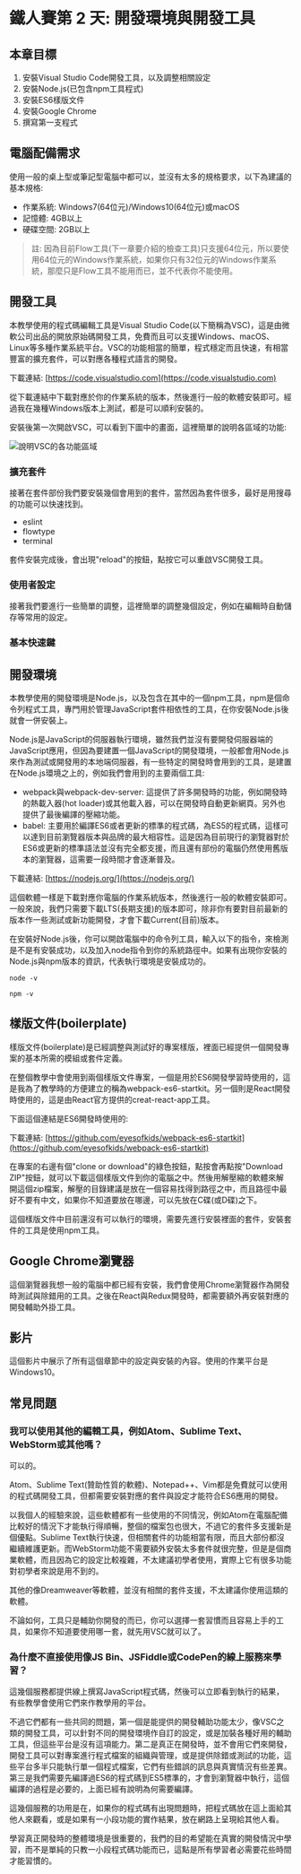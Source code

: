 # 鐵人賽第 2 天: 開發環境與開發工具

## 本章目標

1. 安裝Visual Studio Code開發工具，以及調整相關設定
2. 安裝Node.js(已包含npm工具程式)
3. 安裝ES6樣版文件
4. 安裝Google Chrome
5. 撰寫第一支程式

## 電腦配備需求

使用一般的桌上型或筆記型電腦中都可以，並沒有太多的規格要求，以下為建議的基本規格:

- 作業系統: Windows7(64位元)/Windows10(64位元)或macOS
- 記憶體: 4GB以上
- 硬碟空間: 2GB以上

> 註: 因為目前Flow工具(下一章要介紹的檢查工具)只支援64位元，所以要使用64位元的Windows作業系統，如果你只有32位元的Windows作業系統，那麼只是Flow工具不能用而已，並不代表你不能使用。

## 開發工具

本教學使用的程式碼編輯工具是Visual Studio Code(以下簡稱為VSC)，這是由微軟公司出品的開放原始碼開發工具，免費而且可以支援Windows、macOS、Linux等多種作業系統平台。VSC的功能相當的簡單，程式穩定而且快速，有相當豐富的擴充套件，可以對應各種程式語言的開發。

下載連結: [https://code.visualstudio.com](https://code.visualstudio.com)

從下載連結中下載對應於你的作業系統的版本，然後進行一般的軟體安裝即可。經過我在幾種Windows版本上測試，都是可以順利安裝的。

安裝後第一次開啟VSC，可以看到下圖中的畫面，這裡簡單的說明各區域的功能:

![說明VSC的各功能區域]()

### 擴充套件

接著在套件部份我們要安裝幾個會用到的套件，當然因為套件很多，最好是用搜尋的功能可以快速找到。

- eslint
- flowtype
- terminal

套件安裝完成後，會出現"reload"的按鈕，點按它可以重啟VSC開發工具。

### 使用者設定

接著我們要進行一些簡單的調整，這裡簡單的調整幾個設定，例如在編輯時自動儲存等常用的設定。


### 基本快速鍵




## 開發環境

本教學使用的開發環境是Node.js，以及包含在其中的一個npm工具，npm是個命令列程式工具，專門用於管理JavaScript套件相依性的工具，在你安裝Node.js後就會一併安裝上。

Node.js是JavaScript的伺服器執行環境，雖然我們並沒有要開發伺服器端的JavaScript應用，但因為要建置一個JavaScript的開發環境，一般都會用Node.js來作為測試或開發用的本地端伺服器，有一些特定的開發時會用到的工具，是建置在Node.js環境之上的，例如我們會用到的主要兩個工具:

- webpack與webpack-dev-server: 這提供了許多開發時的功能，例如開發時的熱載入器(hot loader)或其他載入器，可以在開發時自動更新網頁。另外也提供了最後編譯的壓縮功能。
- babel: 主要用於編譯ES6或者更新的標準的程式碼，為ES5的程式碼，這樣可以達到目前瀏覽器版本與品牌的最大相容性。這是因為目前現行的瀏覽器對於ES6或更新的標準語法並沒有完全都支援，而且還有部份的電腦仍然使用舊版本的瀏覽器，這需要一段時間才會逐漸普及。

下載連結: [https://nodejs.org/](https://nodejs.org/)

這個軟體一樣是下載對應你電腦的作業系統版本，然後進行一般的軟體安裝即可。一般來說，我們只需要下載LTS(長期支援)的版本即可，除非你有要對目前最新的版本作一些測試或新功能開發，才會下載Current(目前)版本。

在安裝好Node.js後，你可以開啟電腦中的命令列工具，輸入以下的指令，來檢測是不是有安裝成功，以及加入node指令到你的系統路徑中。如果有出現你安裝的Node.js與npm版本的資訊，代表執行環境是安裝成功的。

```
node -v
```
```
npm -v
```

## 樣版文件(boilerplate)

樣版文件(boilerplate)是已經調整與測試好的專案樣版，裡面已經提供一個開發專案的基本所需的模組或套件定義。

在整個教學中會使用到兩個樣版文件專案，一個是用於ES6開發學習時使用的，這是我為了教學時的方便建立的稱為webpack-es6-startkit。另一個則是React開發時使用的，這是由React官方提供的creat-react-app工具。

下面這個連結是ES6開發時使用的:

下載連結: [https://github.com/eyesofkids/webpack-es6-startkit](https://github.com/eyesofkids/webpack-es6-startkit)

在專案的右邊有個"clone or download"的綠色按鈕，點按會再點按"Download ZIP"按鈕，就可以下載這個樣版文件到你的電腦之中。然後用解壓縮的軟體來解開這個zip檔案，解壓的目錄建議是放在一個容易找得到路徑之中，而且路徑中最好不要有中文，如果你不知道要放在哪邊，可以先放在C碟(或D碟)之下。

這個樣版文件中目前還沒有可以執行的環境，需要先進行安裝裡面的套件，安裝套件的工具是使用npm工具。

## Google Chrome瀏覽器

這個瀏覽器我想一般的電腦中都已經有安裝，我們會使用Chrome瀏覽器作為開發時測試與除錯用的工具。之後在React與Redux開發時，都需要額外再安裝對應的開發輔助外掛工具。

## 影片

這個影片中展示了所有這個章節中的設定與安裝的內容。使用的作業平台是Windows10。

## 常見問題

### 我可以使用其他的編輯工具，例如Atom、Sublime Text、WebStorm或其他嗎？

可以的。

Atom、Sublime Text(贊助性質的軟體)、Notepad++、Vim都是免費就可以使用的程式碼開發工具，但都需要安裝對應的套件與設定才能符合ES6應用的開發。

以我個人的經驗來說，這些軟體都有一些使用的不同情況，例如Atom在電腦配備比較好的情況下才能執行得順暢，整個的檔案包也很大，不過它的套件多支援新是個優點。Sublime Text執行快速，但相關套件的功能相當有限，而且大部份都沒繼續維護更新。而WebStorm功能不需要額外安裝太多套件就很完整，但是是個商業軟體，而且因為它的設定比較複雜，不太建議初學者使用，實際上它有很多功能對初學者來說是用不到的。

其他的像Dreamweaver等軟體，並沒有相關的套件支援，不太建議你使用這類的軟體。

不論如何，工具只是輔助你開發的而已，你可以選擇一套習慣而且容易上手的工具，如果你不知道要使用哪一套，就先用VSC就可以了。

### 為什麼不直接使用像JS Bin、JSFiddle或CodePen的線上服務來學習？

這幾個服務都提供線上撰寫JavaScript程式碼，然後可以立即看到執行的結果，有些教學會使用它們來作教學用的平台。

不過它們都有一些共同的問題，第一個是能提供的開發輔助功能太少，像VSC之類的開發工具，可以針對不同的開發環境作自訂的設定，或是加裝各種好用的輔助工具，但這些平台是沒有這項能力。第二是真正在開發時，並不會用它們來開發，開發工具可以對專案進行程式檔案的組織與管理，或是提供除錯或測試的功能，這些平台多半只能執行單一個程式檔案，它們有些錯誤的訊息與真實情況有些差異。第三是我們需要先編譯過ES6的程式碼到ES5標準的，才會到瀏覽器中執行，這個編譯的過程是必要的，上面已經有說明為何需要編譯。

這幾個服務的功用是在，如果你的程式碼有出現問題時，把程式碼放在這上面給其他人來觀看，或是如果有一小段功能的實作結果，放在網路上呈現給其他人看。

學習真正開發時的整體環境是很重要的，我們的目的希望能在真實的開發情況中學習，而不是單純的只教一小段程式碼功能而已，這點是所有學習者必需要花些時間才能習慣的。
